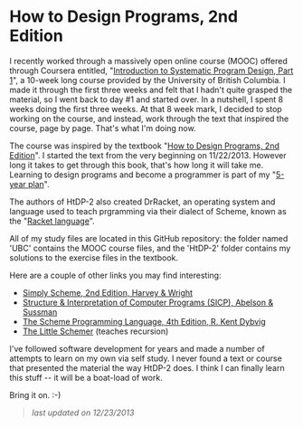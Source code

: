 How to Design Programs, 2nd Edition
===================================

I recently worked through a massively open online course (MOOC) offered through Coursera entitled, "[Introduction to Systematic Program Design, Part
1](https://www.coursera.org/course/programdesign)", a 10-week long course provided by the University of British Columbia. I made it through the first three weeks and felt that I hadn't quite grasped the material, so I went back to day #1 and started over. In a nutshell, I spent 8 weeks doing the first three weeks. At that 8 week mark, I decided to stop working on the course, and instead, work through the text that inspired the course, page by page. That's what I'm doing now.

The course was inspired by the textbook "[How to Design Programs, 2nd Edition](http://www.ccs.neu.edu/home/matthias/HtDP2e/index.html)". I started the text from the very beginning on 11/22/2013. However long it takes to get through this book, that's how long it will take me. Learning to design programs and become a programmer is part of my "[5-year plan](http://chrisbeattie.org/)".

The authors of HtDP-2 also created DrRacket, an operating system and language used to teach prgramming via their dialect of Scheme, known as the "[Racket language](http://racket-lang.org/)".

All of my study files are located in this GitHub repository: the folder named 'UBC' contains the MOOC course files, and the 'HtDP-2' folder contains my solutions to the exercise files in the textbook.

Here are a couple of other links you may find interesting:

* [Simply Scheme, 2nd Edition, Harvey & Wright](http://www.eecs.berkeley.edu/~bh/ss-toc2.html)
* [Structure & Interpretation of Computer Programs (SICP), Abelson &
  Sussman](http://sicpebook.wordpress.com/)
* [The Scheme Programming Language, 4th Edition, R. Kent
  Dybvig](http://www.scheme.com/tspl4/)
* [The Little Schemer](http://scottn.us/downloads/The_Little_Schemer.pdf)
  (teaches recursion)

I've followed software development for years and made a number of attempts to learn on my own via self study. I never found a text or course that presented the material the way HtDP-2 does. I think I can finally learn this stuff -- it will be a boat-load of work.

Bring it on. :-) 

> *last updated on 12/23/2013*



